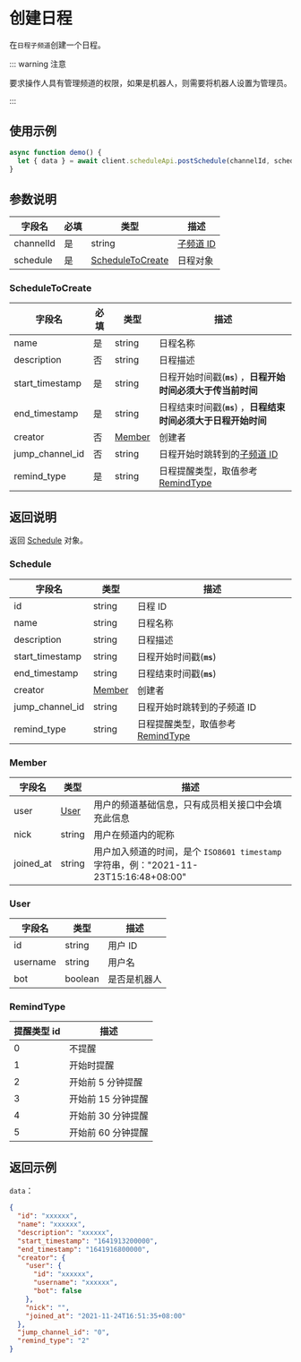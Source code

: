 # 创建日程 <Badge text="v2.3.0" />

在`日程子频道`创建一个日程。

::: warning 注意

要求操作人具有管理频道的权限，如果是机器人，则需要将机器人设置为管理员。

:::

## 使用示例

```javascript
async function demo() {
  let { data } = await client.scheduleApi.postSchedule(channelId, schedule);
}
```

## 参数说明

| 字段名    | 必填 | 类型                                  | 描述                             |
| --------- | ---- | ------------------------------------- | -------------------------------- |
| channelId | 是   | string                                | [子频道 ID](../model/channel.md) |
| schedule  | 是   | [ScheduleToCreate](#scheduletocreate) | 日程对象                         |

### ScheduleToCreate

| 字段名          | 必填 | 类型              | 描述                                                            |
| --------------- | ---- | ----------------- | --------------------------------------------------------------- |
| name            | 是   | string            | 日程名称                                                        |
| description     | 否   | string            | 日程描述                                                        |
| start_timestamp | 是   | string            | 日程开始时间戳(**`ms`**) ，**日程开始时间必须大于传当前时间**   |
| end_timestamp   | 是   | string            | 日程结束时间戳(**`ms`**) ，**日程结束时间必须大于日程开始时间** |
| creator         | 否   | [Member](#member) | 创建者                                                          |
| jump_channel_id | 否   | string            | 日程开始时跳转到的[子频道 ID](../model/channel.md)              |
| remind_type     | 是   | string            | 日程提醒类型，取值参考[RemindType](#remindtype)                 |

## 返回说明

返回 [Schedule](#schedule) 对象。

### Schedule

| 字段名          | 类型              | 描述                                            |
| --------------- | ----------------- | ----------------------------------------------- |
| id              | string            | 日程 ID                                         |
| name            | string            | 日程名称                                        |
| description     | string            | 日程描述                                        |
| start_timestamp | string            | 日程开始时间戳(**`ms`**)                        |
| end_timestamp   | string            | 日程结束时间戳(**`ms`**)                        |
| creator         | [Member](#member) | 创建者                                          |
| jump_channel_id | string            | 日程开始时跳转到的子频道 ID                     |
| remind_type     | string            | 日程提醒类型，取值参考[RemindType](#remindtype) |

### Member

| 字段名    | 类型          | 描述                                                                                 |
| --------- | ------------- | ------------------------------------------------------------------------------------ |
| user      | [User](#user) | 用户的频道基础信息，只有成员相关接口中会填充此信息                                   |
| nick      | string        | 用户在频道内的昵称                                                                   |
| joined_at | string        | 用户加入频道的时间，是个 `ISO8601 timestamp` 字符串，例："2021-11-23T15:16:48+08:00" |

### User

| 字段名   | 类型    | 描述         |
| -------- | ------- | ------------ |
| id       | string  | 用户 ID      |
| username | string  | 用户名       |
| bot      | boolean | 是否是机器人 |

### RemindType

| 提醒类型 id | 描述               |
| ----------- | ------------------ |
| 0           | 不提醒             |
| 1           | 开始时提醒         |
| 2           | 开始前 5 分钟提醒  |
| 3           | 开始前 15 分钟提醒 |
| 4           | 开始前 30 分钟提醒 |
| 5           | 开始前 60 分钟提醒 |

## 返回示例

`data`：

```json
{
  "id": "xxxxxx",
  "name": "xxxxxx",
  "description": "xxxxxx",
  "start_timestamp": "1641913200000",
  "end_timestamp": "1641916800000",
  "creator": {
    "user": {
      "id": "xxxxxx",
      "username": "xxxxxx",
      "bot": false
    },
    "nick": "",
    "joined_at": "2021-11-24T16:51:35+08:00"
  },
  "jump_channel_id": "0",
  "remind_type": "2"
}
```
